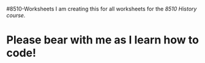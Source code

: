 #8510-Worksheets
I am creating this for all worksheets for the *8510 History course.* 
# Please bear with me as I learn how to code! #
